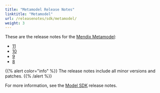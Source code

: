 ```yaml
---
title: "Metamodel Release Notes"
linktitle: "Metamodel"
url: /releasenotes/sdk/metamodel/
weight: 3
---
```


These are the release notes for the [Mendix Metamodel](/apidocs-mxsdk/mxsdk/mendix-metamodel/):

* [11](/releasenotes/sdk/metamodel-11/)
* [10](/releasenotes/sdk/metamodel-10/)
* [9](/releasenotes/sdk/metamodel-9/)
* [8](/releasenotes/sdk/metamodel-8/)

{{% alert color="info" %}}
The release notes include all minor versions and patches.
{{% /alert %}}

For more information, see the [Model SDK](/releasenotes/sdk/model-sdk/) release notes.
